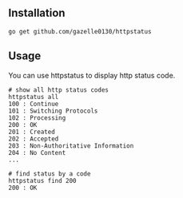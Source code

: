 ## Installation

```
go get github.com/gazelle0130/httpstatus
```

## Usage

You can use httpstatus to display http status code.

```
# show all http status codes
httpstatus all
100 : Continue
101 : Switching Protocols
102 : Processing
200 : OK
201 : Created
202 : Accepted
203 : Non-Authoritative Information
204 : No Content
...
```

```
# find status by a code
httpstatus find 200
200 : OK
```
